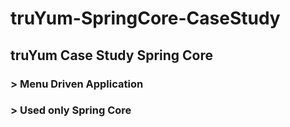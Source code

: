 # truYum-SpringCore-CaseStudy 
## truYum Case Study Spring Core
### > Menu Driven Application
### > Used only Spring Core

